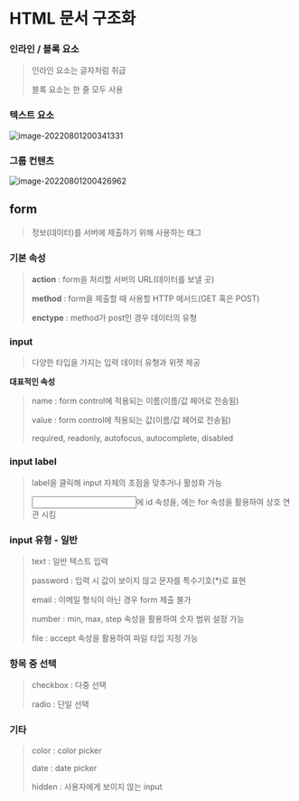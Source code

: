 # HTML 문서 구조화

### 인라인 / 블록 요소

> 인라인 요소는 글자처럼 취급
>
> 블록 요소는 한 줄 모두 사용

### 텍스트 요소

![image-20220801200341331](C:\Users\user\AppData\Roaming\Typora\typora-user-images\image-20220801200341331.png)

### 그룹 컨텐츠

![image-20220801200426962](C:\Users\user\AppData\Roaming\Typora\typora-user-images\image-20220801200426962.png)

## form

> 정보(데이터)를 서버에 제출하기 위해 사용하는 태그

### 기본 속성

> **action** : form을 처리할 서버의 URL(데이터를 보낼 곳)
>
> **method** : form을 제출할 때 사용할 HTTP 메서드(GET 혹은 POST)
>
> **enctype** : method가 post인 경우 데이터의 유형

### input

> 다양한 타입을 가지는 입력 데이터 유형과 위젯 제공

**대표적인 속성**

> name : form control에 적용되는 이름(이름/값 페어로 전송됨)
>
> value : form control에 적용되는 값(이름/값 페어로 전송됨)
>
> required, readonly, autofocus, autocomplete, disabled

### input label

> label을 클릭해 input 자체의 초점을 맞추거나 활성화 가능
>
> <input>에 id 속성을, <label>에는 for 속성을 활용하여 상호 연관 시킴

### input 유형 - 일반

> text : 일반 텍스트 입력
>
> password : 입력 시 값이 보이지 않고 문자를 특수기호(*)로 표현
>
> email : 이메일 형식이 아닌 경우 form 제출 불가
>
> number : min, max, step 속성을 활용하여 숫자 범위 설정 가능
>
> file : accept 속성을 활용하여 파일 타입 지정 가능

### 항목 중 선택

> checkbox : 다중 선택
>
> radio : 단일 선택

### 기타

> color : color picker
>
> date : date picker
>
> hidden : 사용자에게 보이지 않는 input